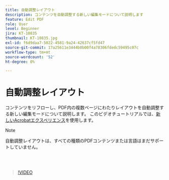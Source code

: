 ```yaml
---
title: 自動調整レイアウト
description: コンテンツを自動調整する新しい編集モードについて説明します
feature: Edit PDF
role: User
level: Beginner
jira: KT-10835
thumbnail: KT-10835.jpg
exl-id: f6d9daa7-5022-4581-9a24-42637cf5fd47
source-git-commit: 17a25611e3444b0b00f4a78306fdedc59495c07c
workflow-type: tm+mt
source-wordcount: '52'
ht-degree: 0%

---
```


# 自動調整レイアウト

コンテンツをリフローし、PDF内の複数ページにわたりレイアウトを自動調整する新しい編集モードについて説明します。 このビデオチュートリアルでは、[新しいAcrobatエクスペリエンス](new-workspace.md)を使用します。

>[!NOTE]
>
>自動調整レイアウトは、すべての種類のPDFコンテンツまたは言語はまだサポートしていません。

<br> 

>[!VIDEO](https://video.tv.adobe.com/v/3441221?quality=12&learn=on&hidetitle=true&captions=jpn)
